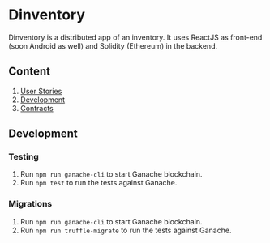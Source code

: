 # Dinventory

Dinventory is a distributed app of an inventory. It uses ReactJS as front-end (soon Android as well) and Solidity (Ethereum) in the backend.


## Content

1. [User Stories](STORIES.md)
2. [Development](#development)
3. [Contracts](contracts/README.md)

## Development

### Testing
1. Run `npm run ganache-cli` to start Ganache blockchain.
2. Run `npm test` to run the tests against Ganache.

### Migrations
1. Run `npm run ganache-cli` to start Ganache blockchain.
2. Run `npm run truffle-migrate` to run the tests against Ganache.
